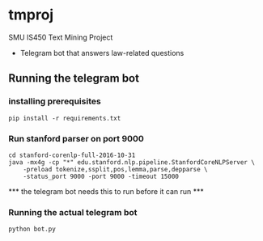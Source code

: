 # tmproj
SMU IS450 Text Mining Project
- Telegram bot that answers law-related questions

## Running the telegram bot

### installing prerequisites
```
pip install -r requirements.txt
```

### Run stanford parser on port 9000
```
cd stanford-corenlp-full-2016-10-31
java -mx4g -cp "*" edu.stanford.nlp.pipeline.StanfordCoreNLPServer \
    -preload tokenize,ssplit,pos,lemma,parse,depparse \
    -status_port 9000 -port 9000 -timeout 15000
```
*** the telegram bot needs this to run before it can run ***

### Running the actual telegram bot
```
python bot.py
```